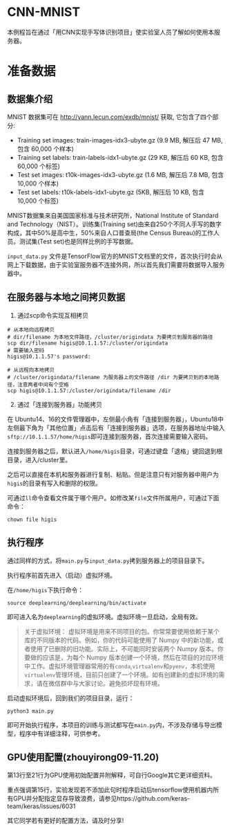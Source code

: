 # CNN-MNIST
本例程旨在通过「用CNN实现手写体识别项目」使实验室人员了解如何使用本服务器。
# 准备数据
## 数据集介绍
MNIST 数据集可在 http://yann.lecun.com/exdb/mnist/ 获取, 它包含了四个部分:

* Training set images: train-images-idx3-ubyte.gz (9.9 MB, 解压后 47 MB, 包含 60,000 个样本)
* Training set labels: train-labels-idx1-ubyte.gz (29 KB, 解压后 60 KB, 包含 60,000 个标签)
* Test set images: t10k-images-idx3-ubyte.gz (1.6 MB, 解压后 7.8 MB, 包含 10,000 个样本)
* Test set labels: t10k-labels-idx1-ubyte.gz (5KB, 解压后 10 KB, 包含 10,000 个标签)

MNIST数据集来自美国国家标准与技术研究所，National Institute of Standard and Technology（NIST）。训练集(Training set)由来自250个不同人手写的数字构成，其中50%是高中生，50%来自人口普查局(the Census Bureau)的工作人员。测试集(Test set)也是同样比例的手写数据。

```input_data.py``` 文件是TensorFlow官方的MNIST文档里的文件，首次执行时会从网上下载数据，由于实验室服务器不连接外网，所以首先我们需要将数据导入服务器中。

## 在服务器与本地之间拷贝数据
1. 通过scp命令实现互相拷贝

  ```
  # 从本地向远程拷贝
  # dir/filename 为本地文件路径，/cluster/origindata 为要拷贝到服务器的路径
  scp dir/filename higis@10.1.1.57:/cluster/origindata
  # 需要输入密码
  higis@10.1.1.57's password:

  # 从远程向本地拷贝
  # /cluster/origindata/filename 为服务器上的文件路径 /dir 为要拷贝到的本地路径，注意两者中间有个空格
  scp higis@10.1.1.57:/cluster/origindata/filename /dir
  ```

2. 通过「连接到服务器」功能拷贝

  在 Ubuntu14、16的文件管理器中，左侧最小角有「连接到服务器」，Ubuntu18中左侧最下角为「其他位置」点击后有「连接到服务器」选项，在服务器地址中输入```sftp://10.1.1.57/home/higis```即可连接到服务器，首次连接需要输入密码。

  连接到服务器之后，默认进入```/home/higis```目录，可通过键盘「退格」键回退到根目录，进入/cluster里。

  之后可以直接在本机和服务器进行复制、粘贴。但是注意只有对服务器中用户为```higis```的目录有写入和删除的权限。

  可通过```ll```命令查看文件属于哪个用户。如修改某```file```文件所属用户，可通过下面命令：

    
    chown file higis
  

## 执行程序

通过同样的方式，将```main.py```与```input_data.py```拷到服务器上的项目目录下。

执行程序前首先进入（启动）虚拟环境。

在```/home/higis```下执行命令：

```
source deeplearning/deeplearning/bin/activate
```
即可进入名为```deeplearning```的虚拟环境。虚拟环境一旦启动，全局有效。
> 关于虚拟环境：
  虚拟环境是用来不同项目的包。你常常要使用依赖于某个库的不同版本的代码。例如，你的代码可能使用了 Numpy 中的新功能，或者使用了已删除的旧功能。实际上，不可能同时安装两个 Numpy 版本。你要做的应该是，为每个 Numpy 版本创建一个环境，然后在项目的对应环境中工作。虚拟环境管理器常用的有```conda```,```virtualenv```和```pyenv```，本机使用```virtualenv```管理环境，目前只创建了一个环境。如有创建新的虚拟环境的需求，请在微信群中与大家讨论。避免损坏现有环境。

启动虚拟环境后，回到我们的项目目录，运行：

```
python3 main.py
```
即可开始执行程序，本项目的训练与测试都写在```main.py```内，不涉及存储与导出模型，程序中有详细注释，可供参考。

## GPU使用配置(zhouyirong09-11.20)

第13行至21行为GPU使用初始配置并附解释，可自行Google其它更详细资料。

重点强调第15行，实验发现若不添加此句时程序启动后tensorflow使用机器内所有GPU并分配指定显存导致浪费，请参见https://github.com/keras-team/keras/issues/6031

其它同学若有更好的配置方法，请及时分享!
